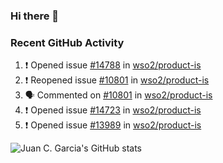 ### Hi there 👋

<!--
**jcgarciaa/jcgarciaa** is a ✨ _special_ ✨ repository because its `README.md` (this file) appears on your GitHub profile.

Here are some ideas to get you started:

- 🔭 I’m currently working on ...
- 🌱 I’m currently learning ...
- 👯 I’m looking to collaborate on ...
- 🤔 I’m looking for help with ...
- 💬 Ask me about ...
- 📫 How to reach me: ...
- 😄 Pronouns: ...
- ⚡ Fun fact: ...
-->

### Recent GitHub Activity

<!--START_SECTION:activity-->
1. ❗️ Opened issue [#14788](https://github.com/wso2/product-is/issues/14788) in [wso2/product-is](https://github.com/wso2/product-is)
2. ❗️ Reopened issue [#10801](https://github.com/wso2/product-is/issues/10801) in [wso2/product-is](https://github.com/wso2/product-is)
3. 🗣 Commented on [#10801](https://github.com/wso2/product-is/issues/10801) in [wso2/product-is](https://github.com/wso2/product-is)
4. ❗️ Opened issue [#14723](https://github.com/wso2/product-is/issues/14723) in [wso2/product-is](https://github.com/wso2/product-is)
5. ❗️ Opened issue [#13989](https://github.com/wso2/product-is/issues/13989) in [wso2/product-is](https://github.com/wso2/product-is)
<!--END_SECTION:activity-->

![Juan C. Garcia's GitHub stats](https://github-readme-stats.vercel.app/api?username=jcgarciaa&count_private=true&show_icons=true&hide_border=true)